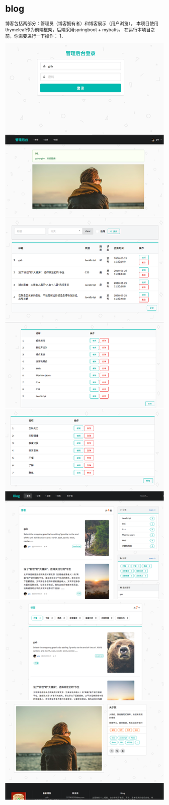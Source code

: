 # blog
博客包括两部分：管理员（博客拥有者）和博客展示（用户浏览）。
本项目使用thymeleaf作为前端框架，后端采用springboot + mybatis。
在运行本项目之前，你需要进行一下操作：
1、

 ![image](https://github.com/GHBghb/blog/blob/master/1.png) 
 ![image](https://github.com/GHBghb/blog/blob/master/2.png) 
 ![image](https://github.com/GHBghb/blog/blob/master/3.png) 
 ![image](https://github.com/GHBghb/blog/blob/master/4.png) 
 ![image](https://github.com/GHBghb/blog/blob/master/5.png) 
 ![image](https://github.com/GHBghb/blog/blob/master/6.png) 
 ![image](https://github.com/GHBghb/blog/blob/master/7.png) 
 ![image](https://github.com/GHBghb/blog/blob/master/8.png) 
